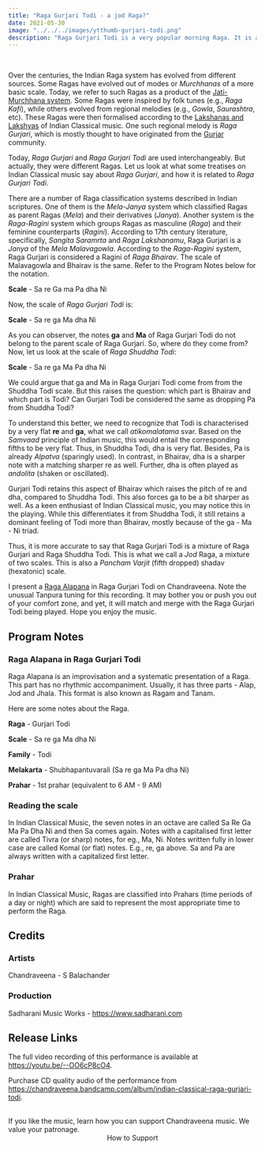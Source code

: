 ```yaml
---
title: "Raga Gurjari Todi - a jod Raga?"
date: 2021-05-30
image: "../../../images/ytthumb-gurjari-todi.png"
description: "Raga Gurjari Todi is a very popular morning Raga. It is a hexatonic scale, with the Pancham (fifth) dropped. Here, I present an Alap in Raga Gurjari Todi on Chandraveena. Though Raga Gurjari and Raga Gurjari Todi are used interchangeably today, they are different Ragas. Read on to know more!"
---
```


<you-tube videoid="--OO6cP8cO4"></you-tube>
<br>

Over the centuries, the Indian Raga system has evolved from different sources. Some Ragas have evolved out of modes or *Murchhanas* of a more basic scale. Today, we refer to such Ragas as a product of the [Jati-Murchhana system](/blog/grammar-of-music/). Some Ragas were inspired by folk tunes (e.g., *Raga Kafi*), while others evolved from regional melodies (e.g., *Gowla*, *Saurashtra*, etc). These Ragas were then formalised according to the [Lakshanas and Lakshyas](/blog/grammar-of-music/) of Indian Classical music. One such regional melody is *Raga Gurjari*, which is mostly thought to have originated from the [Gurjar](https://en.wikipedia.org/wiki/Gurjar) community. 

Today, *Raga Gurjari* and *Raga Gurjari Todi* are used interchangeably. But actually, they were different Ragas. Let us look at what some treatises on Indian Classical music say about *Raga Gurjari*, and how it is related to *Raga Gurjari Todi*.

There are a number of Raga classification systems described in Indian scriptures. One of them is the *Mela-Janya* system which classified Ragas as parent Ragas (*Mela*) and their derivatives (*Janya*). Another system is the *Raga-Ragini* system which groups Ragas as masculine (*Raga*) and their feminine counterparts (*Ragini*). According to 17th century literature, specifically, *Sangita Saramrta* and *Raga Lakshanamu*, Raga Gurjari is a *Janya* of the *Mela* *Malavagowla*. According to the *Raga-Ragini* system, Raga Gurjari is considered a Ragini of *Raga Bhairav*. The scale of Malavagowla and Bhairav is the same. Refer to the Program Notes below for the notation.

**Scale** - Sa re Ga ma Pa dha Ni 

Now, the scale of *Raga Gurjari Todi* is:

**Scale** - Sa re ga Ma dha Ni

As you can observer, the notes **ga** and **Ma** of Raga Gurjari Todi do not belong to the parent scale of Raga Gurjari. So, where do they come from? Now, let us look at the scale of *Raga Shuddha Todi*:

**Scale** - Sa re ga Ma Pa dha Ni

We could argue that ga and Ma in Raga Gurjari Todi come from from the Shuddha Todi scale. But this raises the question: which part is Bhairav and which part is Todi? Can Gurjari Todi be considered the same as dropping Pa from Shuddha Todi?

To understand this better, we need to recognize that Todi is characterised by a very flat **re** and **ga**, what we call *atikomalatama* svar. Based on the *Samvaad* principle of Indian music, this would entail the corresponding fifths to be very flat. Thus, in Shuddha Todi, dha is very flat. Besides, Pa is already *Alpatva* (sparingly used). In contrast, in Bhairav, dha is a sharper note with a matching sharper re as well. Further, dha is often played as *andolita* (shaken or oscillated).

Gurjari Todi retains this aspect of Bhairav which raises the pitch of re and dha, compared to Shuddha Todi. This also forces ga to be a bit sharper as well. As a keen enthusiast of Indian Classical music, you may notice this in the playing. While this differentiates it from Shuddha Todi, it still retains a dominant feeling of Todi more than Bhairav, mostly because of the ga - Ma - Ni triad.

Thus, it is more accurate to say that Raga Gurjari Todi is a mixture of Raga Gurjari and Raga Shuddha Todi. This is what we call a *Jod* Raga, a mixture of two scales. This is also a *Pancham Varjit* (fifth dropped) shadav (hexatonic) scale.

I present a [Raga Alapana](/blog/raga-alapana/) in Raga Gurjari Todi on Chandraveena. Note the unusual Tanpura tuning for this recording. It may bother you or push you out of your comfort zone, and yet, it will match and merge with the Raga Gurjari Todi being played. Hope you enjoy the music.

## Program Notes

### Raga Alapana in Raga Gurjari Todi

Raga Alapana is an improvisation and a systematic presentation of a Raga. This part has no rhythmic accompaniment. Usually, it has three parts - Alap, Jod and Jhala. This format is also known as Ragam and Tanam.

Here are some notes about the Raga.

**Raga** - Gurjari Todi

**Scale** - Sa re ga Ma dha Ni

**Family** - Todi

**Melakarta** - Shubhapantuvarali (Sa re ga Ma Pa dha Ni)

**Prahar** - 1st prahar (equivalent to 6 AM  - 9 AM)

### Reading the scale
In Indian Classical Music, the seven notes in an octave are called Sa Re Ga Ma Pa Dha Ni and then Sa comes again. Notes with a capitalised first letter are called Tivra (or sharp) notes, for eg., Ma, Ni. Notes written fully in lower case are called Komal (or flat) notes. E.g., re, ga above. Sa and Pa are always written with a capitalized first letter.

### Prahar
In Indian Classical Music, Ragas are classified into Prahars (time periods of a day or night) which are said to represent the most appropriate time to perform the Raga.

## Credits
### Artists

Chandraveena - S Balachander

### Production
Sadharani Music Works - https://www.sadharani.com

## Release Links

The full video recording of this performance is available at https://youtu.be/--OO6cP8cO4.

Purchase CD quality audio of the performance from https://chandraveena.bandcamp.com/album/indian-classical-raga-gurjari-todi.

<br>

<notice-box>
If you like the music, learn how you can support Chandraveena music. We value your patronage.
<div style="text-align:center">
<my-button to="/support/">How to Support</my-button>
</div>
</notice-box>
